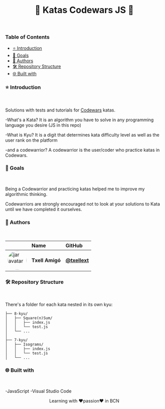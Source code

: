 <br> 

<h1 align="center"> 🥋 Katas Codewars JS 🥋</h1>

<br>


### Table of Contents

- [⭐ Introduction](#⭐-introduction)
- [🦋 Goals](#🦋-goals)
- [👷 Authors](#👷-authors)
- [🛠️ Repository Structure](#🛠️-repository-structure)
- [🌐 Built with](#🌐-built-with)


### ⭐ Introduction

<br>

Solutions with tests and tutorials for <a href="https://www.codewars.com">Codewars</a> katas.

-What's a Kata?
It is an algorithm you have to solve in any programming language you desire (JS in this repo)

-What is Kyu?
It is a digit that determines kata difficulty level as well as the user rank on the platform

-and a codewarrior?
A codewarrior is the user/coder who practice katas in Codewars. 


### 🦋 Goals

<br>

Being a Codewarrior and practicing katas helped me to improve my algorithmic thinking.

Codewarriors are strongly encouraged not to look at your solutions to Kata until we have completed it ourselves.


### 👷 Authors

<br>

|                     | Name                | GitHub              |
| :------------------ | :------------------ | :------------------ |
| <a href="https://github.com/txellext"><img src="https://avatars.githubusercontent.com/u/108218084?v=4" width="60" height="60" style="border-radius: 50%" alt="jar avatar"></a> | **Txell Amigó** | [**@txellext**](https://github.com/txellext) | 


### 🛠️ Repository Structure

<br>

There's a folder for each kata nested in its own kyu:

```ascii
├── 8-kyu/
│   ├── Square(n)Sum/
│   │   ├── index.js
│   │   └── test.js
│   └── ...
│
├── 7-kyu/
│   ├── Isograms/
│   │   ├── index.js
│   │   └── test.js
│   └── ...
```

### 🌐 Built with

<br>

-JavaScript
-Visual Studio Code



<p align="center"> Learning with ❤️passion❤️ in BCN</p>
